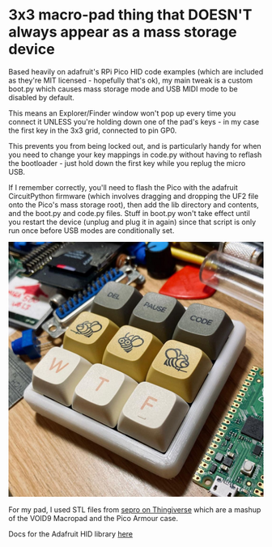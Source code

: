 # 3x3 macro-pad thing that DOESN'T always appear as a mass storage device

Based heavily on adafruit's RPi Pico HID code examples (which are included as they're MIT licensed - hopefully that's ok), my main tweak is a custom boot.py which causes mass storage mode and USB MIDI mode to be disabled by default. 

This means an Explorer/Finder window won't pop up every time you connect it UNLESS you're holding down one of the pad's keys - in my case the first key in the 3x3 grid, connected to pin GP0.

This prevents you from being locked out, and is particularly handy for when you need to change your key mappings in code.py without having to reflash the bootloader - just hold down the first key while you replug the micro USB.

If I remember correctly, you'll need to flash the Pico with the adafruit CircuitPython firmware (which involves dragging and dropping the UF2 file onto the Pico's mass storage root), then add the lib directory and contents, and the boot.py and code.py files. Stuff in boot.py won't take effect until you restart the device (unplug and plug it in again) since that script is only run once before USB modes are conditionally set.

![my pad](./macropad.jpg)

For my pad, I used STL files from [sepro on Thingiverse](https://www.thingiverse.com/thing:4816077) which are a mashup of the VOID9 Macropad and the Pico Armour case.
  
Docs for the Adafruit HID library [here](https://circuitpython.readthedocs.io/projects/hid/en/latest/)